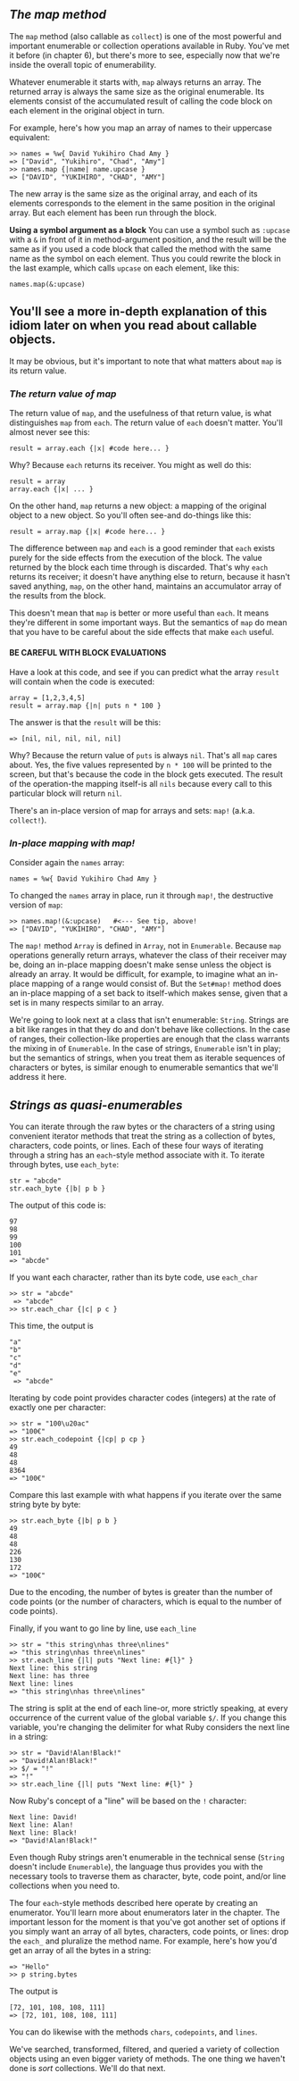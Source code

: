 ## *The map method* ##
The `map` method (also callable as `collect`) is one of the most powerful and important enumerable or collection operations available in Ruby. You've met it before (in chapter 6), but there's more to see, especially now that we're inside the overall topic of enumerability.

Whatever enumerable it starts with, `map` always returns an array. The returned array is always the same size as the original enumerable. Its elements consist of the accumulated result of calling the code block on each element in the original object in turn.

For example, here's how you map an array of names to their uppercase equivalent:

```irb
>> names = %w{ David Yukihiro Chad Amy }
=> ["David", "Yukihiro", "Chad", "Amy"]
>> names.map {|name| name.upcase }
=> ["DAVID", "YUKIHIRO", "CHAD", "AMY"]
```
The new array is the same size as the original array, and each of its elements corresponds to the element in the same position in the original array. But each element has been run through the block.

**Using a symbol argument as a block**
You can use a symbol such as `:upcase` with a `&` in front of it in method-argument position, and the result will be the same as if you used a code block that called the method with the same name as the symbol on each element. Thus you could rewrite the block in the last example, which calls `upcase` on each element, like this:

`names.map(&:upcase)`

You'll see a more in-depth explanation of this idiom later on when you read about callable objects.
-----

It may be obvious, but it's important to note that what matters about `map` is its return value.

### *The return value of map* ###
The return value of `map`, and the usefulness of that return value, is what distinguishes `map` from `each`. The return value of `each` doesn't matter. You'll almost never see this:

`result = array.each {|x| #code here... } `

Why? Because `each` returns its receiver. You might as well do this:

```irb
result = array
array.each {|x| ... }
```
On the other hand, `map` returns a new object: a mapping of the original object to a new object. So you'll often see-and do-things like this:

`result = array.map {|x| #code here... }`

The difference between `map` and `each` is a good reminder that `each` exists purely for the side effects from the execution of the block. The value returned by the block each time through is discarded. That's why `each` returns its receiver; it doesn't have anything else to return, because it hasn't saved anything, `map`, on the other hand, maintains an accumulator array of the results from the block.

This doesn't mean that `map` is better or more useful than `each`. It means they're different in some important ways. But the semantics of `map` do mean that you have to be careful about the side effects that make `each` useful.

#### BE CAREFUL WITH BLOCK EVALUATIONS ####
Have a look at this code, and see if you can predict what the array `result` will contain when the code is executed:

```irb
array = [1,2,3,4,5]
result = array.map {|n| puts n * 100 }
```
The answer is that the `result` will be this:

```irb
=> [nil, nil, nil, nil, nil]
```
Why? Because the return value of `puts` is always `nil`. That's all `map` cares about. Yes, the five values represented by `n * 100` will be printed to the screen, but that's because the code in the block gets executed. The result of the operation-the mapping itself-is all `nils` because every call to this particular block will return `nil`.

There's an in-place version of map for arrays and sets: `map!` (a.k.a. `collect!`).

### *In-place mapping with map!* ###
Consider again the `names` array:

`names = %w{ David Yukihiro Chad Amy }`

To changed the `names` array in place, run it through `map!`, the destructive version of `map`:

```irb
>> names.map!(&:upcase)   #<--- See tip, above!
=> ["DAVID", "YUKIHIRO", "CHAD", "AMY"]
```

The `map!` method `Array` is defined in `Array`, not in `Enumerable`. Because `map` operations generally return arrays, whatever the class of their receiver may be, doing an in-place mapping doesn't make sense unless the object is already an array. It would be difficult, for example, to imagine what an in-place mapping of a range would consist of. But the `Set#map!` method does an in-place mapping of a set back to itself-which makes sense, given that a set is in many respects similar to an array.

We're going to look next at a class that isn't enumerable: `String`. Strings are a bit like ranges in that they do and don't behave like collections. In the case of ranges, their collection-like properties are enough that the class warrants the mixing in of `Enumerable`. In the case of strings, `Enumerable` isn't in play; but the semantics of strings, when you treat them as iterable sequences of characters or bytes, is similar enough to enumerable semantics that we'll address it here.

## *Strings as quasi-enumerables* ##
You can iterate through the raw bytes or the characters of a string using convenient iterator methods that treat the string as a collection of bytes, characters, code points, or lines. Each of these four ways of iterating through a string has an `each`-style method associate with it. To iterate through bytes, use `each_byte`:

```irb
str = "abcde"
str.each_byte {|b| p b }
```
The output of this code is:

```irb
97
98
99
100
101
=> "abcde"
```

If you want each character, rather than its byte code, use `each_char`

```irb
>> str = "abcde"
 => "abcde"
>> str.each_char {|c| p c }
```
This time, the output is

```irb
"a"
"b"
"c"
"d"
"e"
 => "abcde"
```
Iterating by code point provides character codes (integers) at the rate of exactly one per character:

```irb
>> str = "100\u20ac"
=> "100€"
>> str.each_codepoint {|cp| p cp }
49
48
48
8364
=> "100€"
```
Compare this last example with what happens if you iterate over the same string byte by byte:

```irb
>> str.each_byte {|b| p b }
49
48
48
226
130
172
=> "100€"
```
Due to the encoding, the number of bytes is greater than the number of code points (or the number of characters, which is equal to the number of code points).

Finally, if you want to go line by line, use `each_line`

```irb
>> str = "this string\nhas three\nlines"
=> "this string\nhas three\nlines"
>> str.each_line {|l| puts "Next line: #{l}" }
Next line: this string
Next line: has three
Next line: lines
=> "this string\nhas three\nlines"
```

The string is split at the end of each line-or, more strictly speaking, at every occurrence of the current value of the global variable `$/`. If you change this variable, you're changing the delimiter for what Ruby considers the next line in a string:

```irb
>> str = "David!Alan!Black!"
=> "David!Alan!Black!"
>> $/ = "!"
=> "!"
>> str.each_line {|l| puts "Next line: #{l}" }
```
Now Ruby's concept of a "line" will be based on the `!` character:

```irb
Next line: David!
Next line: Alan!
Next line: Black!
=> "David!Alan!Black!"
```

Even though Ruby strings aren't enumerable in the technical sense (`String` doesn't include `Enumerable`), the language thus provides you with the necessary tools to traverse them as character, byte, code point, and/or line collections when you need to.

The four `each`-style methods described here operate by creating an enumerator. You'll learn more about enumerators later in the chapter. The important lesson for the moment is that you've got another set of options if you simply want an array of all bytes, characters, code points, or lines: drop the `each_` and pluralize the method name. For example, here's how you'd get an array of all the bytes in a string:

```irb
=> "Hello"
>> p string.bytes
```
The output is

```irb
[72, 101, 108, 108, 111]
=> [72, 101, 108, 108, 111]
```
You can do likewise with the methods `chars`, `codepoints`, and `lines`.

We've searched, transformed, filtered, and queried a variety of collection objects using an even bigger variety of methods. The one thing we haven't done is *sort* collections. We'll do that next. 

